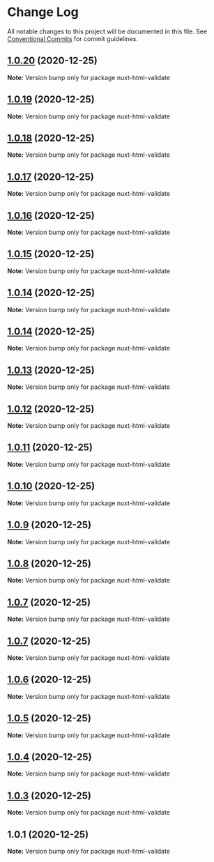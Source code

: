 # Change Log

All notable changes to this project will be documented in this file.
See [Conventional Commits](https://conventionalcommits.org) for commit guidelines.

## [1.0.20](https://github.com/KichiFinn/check-lerna-publish/compare/nuxt-html-validate@1.0.19...nuxt-html-validate@1.0.20) (2020-12-25)

**Note:** Version bump only for package nuxt-html-validate





## [1.0.19](https://github.com/KichiFinn/check-lerna-publish/compare/nuxt-html-validate@1.0.18...nuxt-html-validate@1.0.19) (2020-12-25)

**Note:** Version bump only for package nuxt-html-validate





## [1.0.18](https://github.com/KichiFinn/check-lerna-publish/compare/nuxt-html-validate@1.0.17...nuxt-html-validate@1.0.18) (2020-12-25)

**Note:** Version bump only for package nuxt-html-validate





## [1.0.17](https://github.com/KichiFinn/check-lerna-publish/compare/nuxt-html-validate@1.0.16...nuxt-html-validate@1.0.17) (2020-12-25)

**Note:** Version bump only for package nuxt-html-validate





## [1.0.16](https://github.com/KichiFinn/check-lerna-publish/compare/nuxt-html-validate@1.0.15...nuxt-html-validate@1.0.16) (2020-12-25)

**Note:** Version bump only for package nuxt-html-validate





## [1.0.15](https://github.com/KichiFinn/check-lerna-publish/compare/nuxt-html-validate@1.0.14...nuxt-html-validate@1.0.15) (2020-12-25)

**Note:** Version bump only for package nuxt-html-validate





## [1.0.14](https://github.com/KichiFinn/check-lerna-publish/compare/nuxt-html-validate@1.0.14...nuxt-html-validate@1.0.14) (2020-12-25)

**Note:** Version bump only for package nuxt-html-validate





## [1.0.14](https://github.com/KichiFinn/check-lerna-publish/compare/nuxt-html-validate@1.0.13...nuxt-html-validate@1.0.14) (2020-12-25)

**Note:** Version bump only for package nuxt-html-validate





## [1.0.13](https://github.com/KichiFinn/check-lerna-publish/compare/nuxt-html-validate@1.0.12...nuxt-html-validate@1.0.13) (2020-12-25)

**Note:** Version bump only for package nuxt-html-validate





## [1.0.12](https://github.com/KichiFinn/check-lerna-publish/compare/nuxt-html-validate@1.0.11...nuxt-html-validate@1.0.12) (2020-12-25)

**Note:** Version bump only for package nuxt-html-validate





## [1.0.11](https://github.com/KichiFinn/check-lerna-publish/compare/nuxt-html-validate@1.0.10...nuxt-html-validate@1.0.11) (2020-12-25)

**Note:** Version bump only for package nuxt-html-validate





## [1.0.10](https://github.com/KichiFinn/check-lerna-publish/compare/nuxt-html-validate@1.0.9...nuxt-html-validate@1.0.10) (2020-12-25)

**Note:** Version bump only for package nuxt-html-validate





## [1.0.9](https://github.com/KichiFinn/check-lerna-publish/compare/nuxt-html-validate@1.0.8...nuxt-html-validate@1.0.9) (2020-12-25)

**Note:** Version bump only for package nuxt-html-validate





## [1.0.8](https://github.com/KichiFinn/check-lerna-publish/compare/nuxt-html-validate@1.0.7...nuxt-html-validate@1.0.8) (2020-12-25)

**Note:** Version bump only for package nuxt-html-validate





## [1.0.7](https://github.com/KichiFinn/check-lerna-publish/compare/nuxt-html-validate@1.0.7...nuxt-html-validate@1.0.7) (2020-12-25)

**Note:** Version bump only for package nuxt-html-validate





## [1.0.7](https://github.com/KichiFinn/check-lerna-publish/compare/nuxt-html-validate@1.0.6...nuxt-html-validate@1.0.7) (2020-12-25)

**Note:** Version bump only for package nuxt-html-validate





## [1.0.6](https://github.com/KichiFinn/check-lerna-publish/compare/nuxt-html-validate@1.0.5...nuxt-html-validate@1.0.6) (2020-12-25)

**Note:** Version bump only for package nuxt-html-validate





## [1.0.5](https://github.com/KichiFinn/check-lerna-publish/compare/nuxt-html-validate@1.0.4...nuxt-html-validate@1.0.5) (2020-12-25)

**Note:** Version bump only for package nuxt-html-validate





## [1.0.4](https://github.com/KichiFinn/check-lerna-publish/compare/nuxt-html-validate@1.0.3...nuxt-html-validate@1.0.4) (2020-12-25)

**Note:** Version bump only for package nuxt-html-validate





## [1.0.3](https://github.com/KichiFinn/check-lerna-publish/compare/nuxt-html-validate@1.0.1...nuxt-html-validate@1.0.3) (2020-12-25)

**Note:** Version bump only for package nuxt-html-validate





## 1.0.1 (2020-12-25)

**Note:** Version bump only for package nuxt-html-validate
